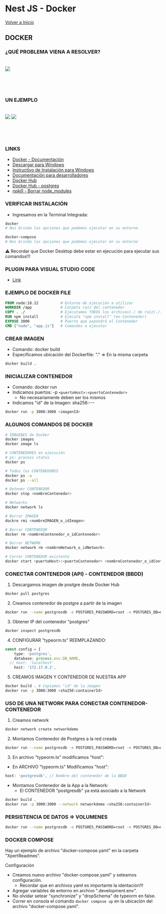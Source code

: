 # Nest JS - Docker

[Volver a Inicio](../README.md)

## DOCKER

### ¿QUÉ PROBLEMA VIENA A RESOLVER?

<img src="./assets/nest-12-01.png" style="margin: 20px 0 60px 0">

### UN EJEMPLO

<img src="./assets/nest-12-02.png" style="margin: 20px 0 60px 0">

<img src="./assets/nest-12-03.png" style="margin: 20px 0 60px 0">

### LINKS

- [Docker - Documentación](https://www.docker.com/)
- [Descargar para Windows](https://www.docker.com/products/docker-desktop/)
- [Instructivo de Instalación para Windows](https://docs.docker.com/desktop/install/windows-install/)
- [Documentación para desarrolladores](https://docs.docker.com/?_gl=1*1m0ompz*_ga*MjAyNTczMDU3OS4xNzE0NTE3MzMx*_ga_XJWPQMJYHQ*MTcxNDUxNzMzMS4xLjEuMTcxNDUxODY5OS41Ni4wLjA.)
- [Docker Hub](https://hub.docker.com)
- [Docker Hub - postgres](https://hub.docker.com/_/postgres)
- [npkill - Borrar node_modules](https://www.npmjs.com/package/npkill)

### VERIFICAR INSTALACIÓN

- Ingresamos en la Terminal Integrada:

```bash
docker
# Nos brinda las opciones que podemos ejecutar en su entorno

docker-compose
# Nos brinda las opciones que podemos ejecutar en su entorno
```

⚠️ Recordar que Docker Desktop debe estar en ejecución para ejecutar sus comandos!!!

### PLUGIN PARA VISUAL STUDIO CODE

- [Link](https://code.visualstudio.com/docs/containers/overview)

### EJEMPLO DE DOCKER FILE

```dockerfile
FROM node:18.12          # Entorno de ejecución a utilizar
WORKDIR /app             # Carpeta raíz del contenedor
COPY . ./                # Ejecutamos TODOS los archivos(.) de raíz(./)
RUN npm install          # Ejecuta "npm install" (en Contenedor)
EXPOSE 3000              # Puerto que expondrá el Contenedor
CMD ["node", "app.js"]   # Comandos a ejecutar
```

### CREAR IMAGEN

- Comando: docker build
- Especificamos ubicación del Dockerfile: "." => En la misma carpeta

```bash
docker build .
```

### INICIALIZAR CONTENEDOR

- Comando: docker run
- Indicamos puertos: -p `<puertoHost>:<puertoContenedor>`
  - No necesariamente deben ser los mismos
- Indicamos "id" de la Imagen: sha256:---

```bash
docker run -p 3000:3008 <imagenId>
```

### ALGUNOS COMANDOS DE DOCKER

```bash
# IMAGENES de Docker
docker images
docker image ls

# CONTENEDORES en ejecución
# ps: process status
docker ps

# Todos los CONTENEDORES
docker ps -a
docker ps --all

# Detener CONTENEDOR
docker stop <nombreContenedor>

# Networks
docker network ls

# Borrar IMAGEN
dockre rmi <nombreIMAGEN_o_idImagen>

# Borrar CONTENEDOR
docker rm <nombreContenedor_o_idContenedor>

# Borrar NETWORK
docker network rm <nombreNetwork_o_idNetwork>

# Correr CONTENEDOR existente
docker start <puertoHost>:<puertoContenedor> <nombreContenedor_o_idContenedor>
```

### CONECTAR CONTENEDOR (API) - CONTENEDOR (BBDD)

1. Descargamos imagen de postgre desde Docker Hub

```bash
docker pull postgres
```

2. Creamos contenedor de postgre a partir de la imagen

```bash
docker run --name postgresdb -e POSTGRES_PASSWORD=root -e POSTGRES_DB=demo -d postgres
```

3. Obtener IP del contenedor "postgres"

```bash
docker inspect postgresdb
```

4. CONFIGURAR "typeorm.ts" REEMPLAZANDO:

```ts
const config = {
	type: 'postgres',
	database: process.env.DB_NAME,
  // host: 'localhost'
	host: '172.17.0.2',
```

5. CREAMOS IMAGEN Y CONTENEDOR DE NUESTRA APP

```bash
docker build . # Copiamos "id" de la imagen
docker run -p 3000:3000 <sha256:containerId>
```

### USO DE UNA NETWORK PARA CONECTAR CONTENEDOR-CONTENEDOR

1. Creamos network

```bash
docker network create networkdemo
```

2. Montamos Contenedor de Postgres a la red creada

```bash
docker run --name postgresdb -e POSTGRES_PASSWORD=root -e POSTGRES_DB=demo --network networkdemo -d postgres
```

3. En archivo "typeorm.ts" modificamos "host":

- En ARCHIVO "typeorm.ts" Modificamos "host":

```ts
host: 'postgresdb', // Nombre del contenedor de la BBDD
```

- Montamos Contenedor de la App a la Network:
  - El CONTENEDOR "postgresdb" ya está asociado a la Network

```bash
docker build .
docker run -p 3000:3000 --network networkdemo <sha256:containerId>
```

### PERSISTENCIA DE DATOS => VOLUMENES

```bash
docker run --name postgresdb -e POSTGRES_PASSWORD=root -e POSTGRES_DB=demo --network networkdemo -v pgdata:/var/lib/postgresql/data -d postgres
```

### DOCKER COMPOSE

Hay un ejemplo de archivo "docker-compose.yaml" en la carpeta "XpertReadmes".

Configuración

- Creamos nuevo archivo "docker-compose.yaml" y seteamos configuración.
  - Recordar que en archivos yaml es importante la identación!!!
- Agregar variables de entorno en archivo ".development.env".
- No olvidar setear "synchronize" y "dropSchema" de typeorm en false.
- Correr en consola el comando `docker compose up` en la ubicación del archivo "docker-compose.yaml".
